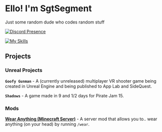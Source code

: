 # Ello! I'm SgtSegment
Just some random dude who codes random stuff

[![Discord Presence](https://lanyard.cnrad.dev/api/1277764827439431860?showDisplayName=true&idleMessage=I%27m%20currently%20being%20lazy%F0%9F%98%8E)](https://discord.com/users/1277764827439431860)

[![My Skills](https://skillicons.dev/icons?i=cs,js,ts,haxe,html,css,lua,unity,unreal,blender)](https://discord.com/users/1277764827439431860)

## Projects
### Unreal Projects
**`Goofy Gunman`** - A (currently unreleased) multiplayer VR shooter game being created in Unreal Engine and being published to App Lab and SideQuest.

**`Shadows`** - A game made in 9 and 1/2 days for Pirate Jam 15.
### Mods
**[Wear Anything (Minecraft Server)](https://github.com/SgtSegment/WearAnythingMC)** - A server mod that allows you to.. wear anything (on your head) by running `/wear`.
<!---
SgtSegment/SgtSegment is a ✨ special ✨ repository because its `README.md` (this file) appears on your GitHub profile.
You can click the Preview link to take a look at your changes.
--->
